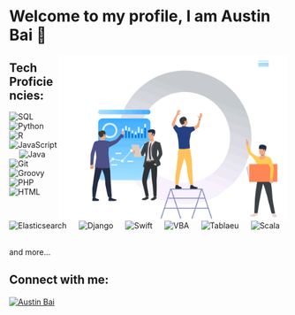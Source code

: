 # Welcome to my profile, I am Austin Bai :wave:	

<p><img align="right" height='300' src="https://github.com/BaiShuoyang/BaiShuoyang/blob/main/1.1.1-img3-2.gif" /></p>

## Tech Proficiencies:

<p align="left"> 
  <a> 
     <img alt="SQL" src="https://img.shields.io/badge/-SQL-brightgreen?logo=mysql">
   </a>
  &emsp;
   <a>
    <img alt="Python" src="https://img.shields.io/badge/Python%20-%2314354C.svg?logo=python&logoColor=white">
  </a>
  &emsp;
  <a>
    <img alt="R" src="https://img.shields.io/badge/-R-orange?logo=r">
  </a>
  &emsp;
    <a> 
     <img alt="JavaScript" src="https://img.shields.io/badge/JavaScript%20-%23F7DF1E.svg?logo=javascript&logoColor=black">
   </a>
  &emsp;
  <a> 
     <img alt="Java" src="https://img.shields.io/badge/-Java-blue?logo=java">
   </a>
  &emsp;
  <a>
    <img alt="Git" src="https://img.shields.io/badge/-git-red?logo=git&logoColor=white"/>
  </a>
  &emsp; 
    <a>
    <img alt="Groovy" src="https://img.shields.io/badge/-Groovy-grey?logo=apachegroovy&logoColor=white"/>
  </a>
  &emsp; 
  <a>
    <img alt="PHP" src="https://img.shields.io/badge/-PHP-black?logo=php&logoColor=white"/>
  </a>
  &emsp; 
  <a>
    <img alt="HTML" src="https://img.shields.io/badge/-HTML-violet?logo=html5&logoColor=white"/>
  </a>
  &emsp; 
  <a> 
    <img alt="Elasticsearch" src="https://img.shields.io/badge/-ElasticSearch-brightgreen?logo=elasticsearch&logoColor=white">
  </a> 
  &emsp;
  <a> 
    <img alt="Django" src="https://img.shields.io/badge/-Django-green?logo=django&Color=white">
  </a> 
  &emsp;
  <a>
    <img alt="Swift" src="https://img.shields.io/badge/-Swift-orange?logo=swift&logoColor=white"/>
  </a>
  &emsp; 
  <a>
    <img alt="VBA" src="https://img.shields.io/badge/-VBA-blue?logo=vba&logoColor=white"/>
  </a>
  &emsp; 
  <a>
    <img alt="Tablaeu" src="https://img.shields.io/badge/-Tablaeu-red?logo=Tablaeu&logoColor=white"/>
  </a>
  &emsp; 
  <a>
    <img alt="Scala" src="https://img.shields.io/badge/-Scala-purple?logo=scala&logoColor=white"/>
  </a>
  &emsp; <p>and more... <p/>
</p>


## Connect with me:
<p align="left">
  <a href="https://www.linkedin.com/in/austin-bai/" target="blank"><img align="center"
      src="https://raw.githubusercontent.com/rahuldkjain/github-profile-readme-generator/master/src/images/icons/Social/linked-in-alt.svg"
      alt="Austin Bai" height="30" width="40" /></a>
</p>
